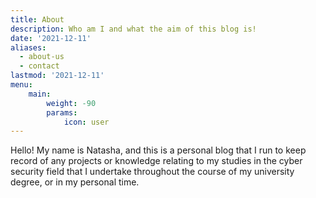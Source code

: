 ```yaml
---
title: About
description: Who am I and what the aim of this blog is!
date: '2021-12-11'
aliases:
  - about-us
  - contact
lastmod: '2021-12-11'
menu:
    main: 
        weight: -90
        params:
            icon: user
---
```


Hello! My name is Natasha, and this is a personal blog that I run to keep record of any projects or knowledge relating to my studies in the cyber security field that I undertake throughout the course of my university degree, or in my personal time.
